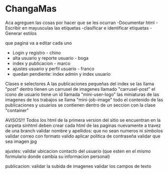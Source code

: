 # ChangaMas
Aca agreguen las cosas por hacer que se les ocurran
-Documentar html
-Escribir en mayusculas las etiquetas
-clasificar e identificar etiquetas
-Generar estilos

que pagina va a editar cada uno
- Login y registro - chino
- alta usuario y reporte usuario - boga
- index y publicacion - marco
- ajustes usuario y perfil usuario - franco
- quedan pendiente: index admin y index usuario

Clases e selectores
A las publicaciones pequeñas del index se las llama "post"
dentro tienen un carrusel de imagenes llamado "carrusel-post"
el icono de usuario tiene un id llamada "mini-user-logo"
las miniaturas de las imagenes de los trabajos se llama "mini-job-image"
todo el contenido de las publicaciones y usuarios se contienen dentro de un seccion con la clase "container"



AVISOS!!!
Todos los html de la primera version del sitio se encuentran en la carpeta sinhtml
deben crear cada html de las paginas nuevamente a travez de una branch
validar nombre y apellidos: que no sean numeros ni simbolos
validar correo con formato valido
aplicar politica de contraseña
validar que sea imagen jpg

ajustes:
validar ubicacion
contacto del usuario (que esten en el mismo formulario donde cambia su informacion personal)

publicacion:
validar la subida de imagenes
validar los campos de texto
